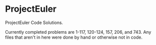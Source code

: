 # ProjectEuler
ProjectEuler Code Solutions.

Currently completed problems are 1-117, 120-124, 157, 206, and 743. Any files that aren't in here were done by hand or otherwise not in code.
